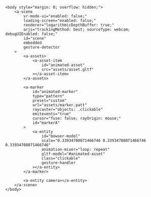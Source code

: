 <!doctype html>
<html>
    <head>
        <script src="https://aframe.io/releases/1.0.4/aframe.min.js"></script>
        <script src="https://raw.githack.com/AR-js-org/AR.js/master/aframe/build/aframe-ar.js"></script>
        <script src="https://raw.githack.com/donmccurdy/aframe-extras/master/dist/aframe-extras.loaders.min.js"></script>
        <script src="https://raw.githack.com/AR-js-org/studio-backend/master/src/modules/marker/tools/gesture-detector.js"></script>
        <script src="https://raw.githack.com/AR-js-org/studio-backend/master/src/modules/marker/tools/gesture-handler.js"></script>
    </head>

    <body style="margin: 0; overflow: hidden;">
        <a-scene
            vr-mode-ui="enabled: false;"
            loading-screen="enabled: false;"
            renderer="logarithmicDepthBuffer: true;"
            arjs="trackingMethod: best; sourceType: webcam; debugUIEnabled: false;"
            id="scene"
            embedded
            gesture-detector
        >
            <a-assets>
                <a-asset-item
                    id="animated-asset"
                    src="assets/asset.gltf"
                ></a-asset-item>
            </a-assets>

            <a-marker
                id="animated-marker"
                type="pattern"
                preset="custom"
                url="assets/marker.patt"
                raycaster="objects: .clickable"
                emitevents="true"
                cursor="fuse: false; rayOrigin: mouse;"
                id="markerA"
            >
                <a-entity
                    id="bowser-model"
                    scale="0.33934708071466746 0.33934708071466746 0.33934708071466746"
                    animation-mixer="loop: repeat"
                    gltf-model="#animated-asset"
                    class="clickable"
                    gesture-handler
                ></a-entity>
            </a-marker>

            <a-entity camera></a-entity>
        </a-scene>
    </body>
</html>
